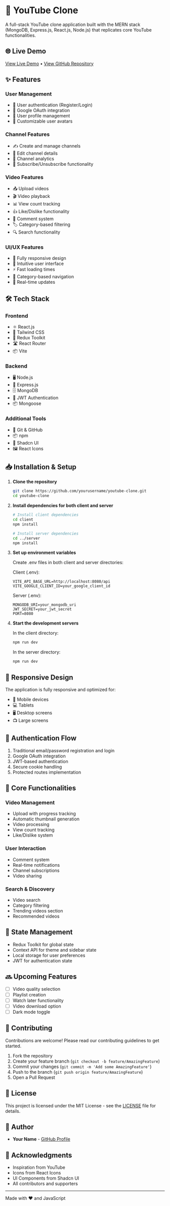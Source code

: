 # 🎥 YouTube Clone

A full-stack YouTube clone application built with the MERN stack (MongoDB, Express.js, React.js, Node.js) that replicates core YouTube functionalities.

## 🌐 Live Demo

[View Live Demo](https://your-youtube-clone.vercel.app) • [View GitHub Repository](https://github.com/yourusername/youtube-clone)

## ✨ Features

### User Management
- 🔐 User authentication (Register/Login)
- 🔑 Google OAuth integration
- 👤 User profile management
- 🎨 Customizable user avatars

### Channel Features
- ✍️ Create and manage channels
- 📝 Edit channel details
- 🎯 Channel analytics
- 👥 Subscribe/Unsubscribe functionality

### Video Features
- 📤 Upload videos
- 🎬 Video playback
- 📊 View count tracking
- 👍 Like/Dislike functionality
- 💬 Comment system
- 🏷️ Category-based filtering
- 🔍 Search functionality

### UI/UX Features
- 📱 Fully responsive design
- 🌙 Intuitive user interface
- ⚡ Fast loading times
- 🎯 Category-based navigation
- 🔄 Real-time updates

## 🛠️ Tech Stack

### Frontend
- ⚛️ React.js
- 🎨 Tailwind CSS
- 🔄 Redux Toolkit
- 🛣️ React Router
- 📦 Vite

### Backend
- 🖥️ Node.js
- 🚂 Express.js
- 🗄️ MongoDB
- 🔐 JWT Authentication
- 📦 Mongoose

### Additional Tools
- 🔄 Git & GitHub
- 📦 npm
- 🎨 Shadcn UI
- 🖼️ React Icons

## 📥 Installation & Setup

1. **Clone the repository**
   ```bash
   git clone https://github.com/yourusername/youtube-clone.git
   cd youtube-clone
   ```

2. **Install dependencies for both client and server**
   ```bash
   # Install client dependencies
   cd client
   npm install

   # Install server dependencies
   cd ../server
   npm install
   ```

3. **Set up environment variables**
   
   Create .env files in both client and server directories:

   Client (.env):
   ```env
   VITE_API_BASE_URL=http://localhost:8080/api
   VITE_GOOGLE_CLIENT_ID=your_google_client_id
   ```

   Server (.env):
   ```env
   MONGODB_URI=your_mongodb_uri
   JWT_SECRET=your_jwt_secret
   PORT=8080
   ```

4. **Start the development servers**

   In the client directory:
   ```bash
   npm run dev
   ```

   In the server directory:
   ```bash
   npm run dev
   ```

## 📱 Responsive Design

The application is fully responsive and optimized for:
- 📱 Mobile devices
- 💻 Tablets
- 🖥️ Desktop screens
- 📺 Large screens

## 🔐 Authentication Flow

1. Traditional email/password registration and login
2. Google OAuth integration
3. JWT-based authentication
4. Secure cookie handling
5. Protected routes implementation

## 🎯 Core Functionalities

### Video Management
- Upload with progress tracking
- Automatic thumbnail generation
- Video processing
- View count tracking
- Like/Dislike system

### User Interaction
- Comment system
- Real-time notifications
- Channel subscriptions
- Video sharing

### Search & Discovery
- Video search
- Category filtering
- Trending videos section
- Recommended videos

## 🔄 State Management

- Redux Toolkit for global state
- Context API for theme and sidebar state
- Local storage for user preferences
- JWT for authentication state

## 🔜 Upcoming Features

- [ ] Video quality selection
- [ ] Playlist creation
- [ ] Watch later functionality
- [ ] Video download option
- [ ] Dark mode toggle

## 🤝 Contributing

Contributions are welcome! Please read our contributing guidelines to get started.

1. Fork the repository
2. Create your feature branch (`git checkout -b feature/AmazingFeature`)
3. Commit your changes (`git commit -m 'Add some AmazingFeature'`)
4. Push to the branch (`git push origin feature/AmazingFeature`)
5. Open a Pull Request

## 📄 License

This project is licensed under the MIT License - see the [LICENSE](LICENSE) file for details.

## 👥 Author

- **Your Name** - [GitHub Profile](https://github.com/yourusername)

## 🙏 Acknowledgments

- Inspiration from YouTube
- Icons from React Icons
- UI Components from Shadcn UI
- All contributors and supporters

---
Made with ❤️ and JavaScript
